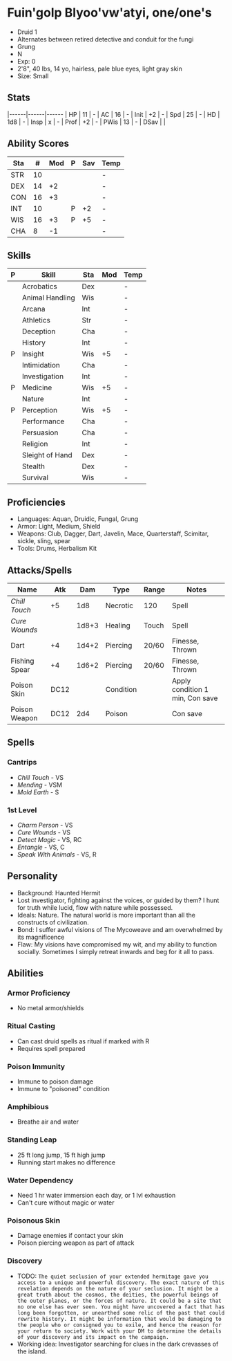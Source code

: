 # Fuin'golp Blyoo'vw'atyi, one/one's
- Druid 1
- Alternates between retired detective and conduit for the fungi
- Grung
- N
- Exp: 0
- 2'8", 40 lbs, 14 yo, hairless, pale blue eyes, light gray skin
- Size: Small

## Stats
|------|------|------
| HP   | 11   | -
| AC   | 16   | -
| Init | +2   | -
| Spd  | 25   | -
| HD   | 1d8  | -
| Insp | x    | -
| Prof | +2   | -
| PWis | 13   | -
| DSav |      | 

## Ability Scores
| Sta | #  | Mod | P | Sav | Temp
|-----|----|-----|---|-----|------
| STR | 10 |     |   |     | -
| DEX | 14 | +2  |   |     | -
| CON | 16 | +3  |   |     | -
| INT | 10 |     | P | +2  | -
| WIS | 16 | +3  | P | +5  | -
| CHA |  8 | -1  |   |     | -

## Skills
| P | Skill              | Sta | Mod | Temp 
|---|--------------------|-----|-----|------
|   | Acrobatics         | Dex |     | -
|   | Animal Handling    | Wis |     | -
|   | Arcana             | Int |     | -
|   | Athletics          | Str |     | -
|   | Deception          | Cha |     | -
|   | History            | Int |     | -
| P | Insight            | Wis | +5  | -
|   | Intimidation       | Cha |     | -
|   | Investigation      | Int |     | -
| P | Medicine           | Wis | +5  | -
|   | Nature             | Int |     | -
| P | Perception         | Wis | +5  | -
|   | Performance        | Cha |     | -
|   | Persuasion         | Cha |     | -
|   | Religion           | Int |     | -
|   | Sleight of Hand    | Dex |     | -
|   | Stealth            | Dex |     | -
|   | Survival           | Wis |     | -

## Proficiencies
- Languages: Aquan, Druidic, Fungal, Grung
- Armor: Light, Medium, Shield
- Weapons: Club, Dagger, Dart, Javelin, Mace, Quarterstaff, Scimitar, sickle, sling, spear
- Tools: Drums, Herbalism Kit

## Attacks/Spells
| Name            | Atk  | Dam   | Type        | Range  | Notes
|-----------------|------|-------|-------------|--------|------------------------------
| *Chill Touch*   | +5   | 1d8   | Necrotic    |    120 | Spell
| *Cure Wounds*   |      | 1d8+3 | Healing     |  Touch | Spell
| Dart            | +4   | 1d4+2 | Piercing    |  20/60 | Finesse, Thrown
| Fishing Spear   | +4   | 1d6+2 | Piercing    |  20/60 | Finesse, Thrown
| Poison Skin     | DC12 |       | Condition   |        | Apply condition 1 min, Con save
| Poison Weapon   | DC12 | 2d4   | Poison      |        | Con save

## Spells
### Cantrips
- *Chill Touch* - VS
- *Mending* - VSM
- *Mold Earth* - S

### 1st Level
- *Charm Person* - VS
- *Cure Wounds* - VS
- *Detect Magic* - VS, RC
- *Entangle* - VS, C
- *Speak With Animals* - VS, R

## Personality
- Background: Haunted Hermit
- Lost investigator, fighting against the voices, or guided by them? I hunt for truth while lucid, flow with nature while possessed.
- Ideals: Nature. The natural world is more important than all the constructs of civilization.
- Bond: I suffer awful visions of The Mycoweave and am overwhelmed by its magnificence
- Flaw: My visions have compromised my wit, and my ability to function socially. Sometimes I simply retreat inwards and beg for it all to pass.

## Abilities
### Armor Proficiency
- No metal armor/shields

### Ritual Casting
- Can cast druid spells as ritual if marked with R
- Requires spell prepared

### Poison Immunity
- Immune to poison damage
- Immune to "poisoned" condition

### Amphibious
- Breathe air and water

### Standing Leap
- 25 ft long jump, 15 ft high jump
- Running start makes no difference

### Water Dependency
- Need 1 hr water immersion each day, or 1 lvl exhaustion
- Can't cure without magic or water

### Poisonous Skin
- Damage enemies if contact your skin
- Poison piercing weapon as part of attack

### Discovery
- TODO: `The quiet seclusion of your extended hermitage gave you access to a unique and powerful discovery. The exact nature of this revelation depends on the nature of your seclusion. It might be a great truth about the cosmos, the deities, the powerful beings of the outer planes, or the forces of nature. It could be a site that no one else has ever seen. You might have uncovered a fact that has long been forgotten, or unearthed some relic of the past that could rewrite history. It might be information that would be damaging to the people who or consigned you to exile, and hence the reason for your return to society. Work with your DM to determine the details of your discovery and its impact on the campaign.`
- Working idea: Investigator searching for clues in the dark crevasses of the island. 
